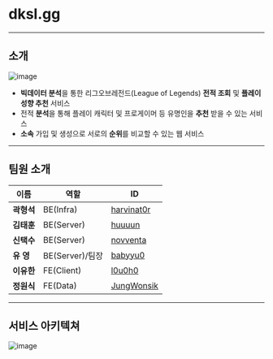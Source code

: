 # dksl.gg

---

## 소개

![image](https://github.com/l0u0h0/dkslgg/assets/72871841/35739041-e811-490d-81e5-12fd76810836)

- **빅데이터 분석**을 통한 리그오브레전드(League of Legends) **전적 조회** 및 **플레이 성향 추천** 서비스
- 전적 **분석**을 통해 플레이 캐릭터 및 프로게이머 등 유명인을 **추천** 받을 수 있는 서비스
- **소속** 가입 및 생성으로 서로의 **순위**를 비교할 수 있는 웹 서비스

---

## 팀원 소개

|이름|역할|ID|
|------|---|---|
|**곽형석**|BE(Infra)|[harvinat0r](https://github.com/harvinat0r)|
|**김태훈**|BE(Server)|[huuuun](https://github.com/huuuun)|
|**신택수**|BE(Server)|[novventa](https://github.com/novventa)|
|**유 영**|BE(Server)/팀장|[babyyu0](https://github.com/babyyu0)|
|**이유한**|FE(Client)|[l0u0h0](https://github.com/l0u0h0)|
|**정원식**|FE(Data)|[JungWonsik](https://github.com/JungWonsik)|

---

## 서비스 아키텍쳐

![image](https://github.com/l0u0h0/dkslgg/assets/72871841/c8df16dc-5709-4376-86b1-7ff538584112)
